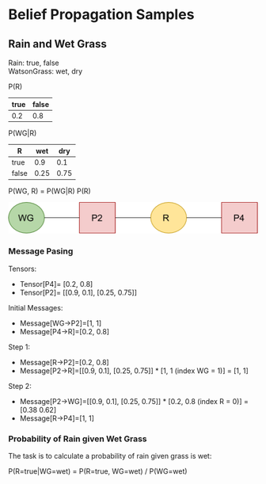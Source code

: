 # Belief Propagation Samples

## Rain and Wet Grass

Rain: true, false  
WatsonGrass: wet, dry

P(R)

|true |false |
|-----|------|
|  0.2|   0.8|

P(WG|R)

|    R|   wet|       dry|
|-----|------|----------|
|true |0.9   |      0.1 |
|false|0.25  |      0.75|


P(WG, R) = P(WG|R) P(R)

![Watson Grass and Rain](images/belief_propagation/watson_grass_and_rain_factor_tree.png)

### Message Pasing

Tensors:
* Tensor[P4]= [0.2, 0.8]
* Tensor[P2]= [[0.9, 0.1], [0.25, 0.75]]


Initial Messages:
* Message[WG->P2]=[1, 1]
* Message[P4->R]=[0.2, 0.8]

Step 1:
* Message[R->P2]=[0.2, 0.8]
* Message[P2->R]=[[0.9, 0.1], [0.25, 0.75]] * [1, 1 (index WG = 1)] = [1, 1]

Step 2:
* Message[P2->WG]=[[0.9, 0.1], [0.25, 0.75]] * [0.2, 0.8 (index R = 0)]  = [0.38 0.62]
* Message[R->P4]=[1, 1]


### Probability of Rain given Wet Grass

The task is to calculate a probability of rain given grass is wet:

P(R=true|WG=wet) = P(R=true, WG=wet) / P(WG=wet)




